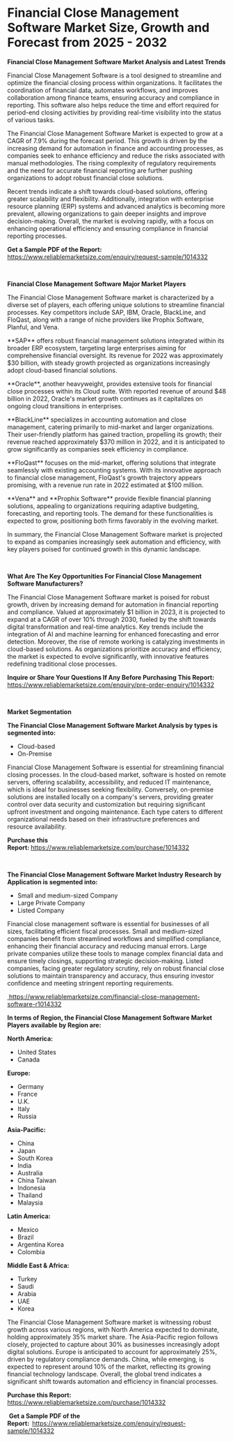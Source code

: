 <p><h1>Financial Close Management Software Market Size, Growth and Forecast from 2025 - 2032</h1></p><p><strong>Financial Close Management Software Market Analysis and Latest Trends</strong></p>
<p><p>Financial Close Management Software is a tool designed to streamline and optimize the financial closing process within organizations. It facilitates the coordination of financial data, automates workflows, and improves collaboration among finance teams, ensuring accuracy and compliance in reporting. This software also helps reduce the time and effort required for period-end closing activities by providing real-time visibility into the status of various tasks.</p><p>The Financial Close Management Software Market is expected to grow at a CAGR of 7.9% during the forecast period. This growth is driven by the increasing demand for automation in finance and accounting processes, as companies seek to enhance efficiency and reduce the risks associated with manual methodologies. The rising complexity of regulatory requirements and the need for accurate financial reporting are further pushing organizations to adopt robust financial close solutions. </p><p>Recent trends indicate a shift towards cloud-based solutions, offering greater scalability and flexibility. Additionally, integration with enterprise resource planning (ERP) systems and advanced analytics is becoming more prevalent, allowing organizations to gain deeper insights and improve decision-making. Overall, the market is evolving rapidly, with a focus on enhancing operational efficiency and ensuring compliance in financial reporting processes.</p></p>
<p><strong>Get a Sample PDF of the Report:&nbsp;</strong> <a href="https://www.reliablemarketsize.com/enquiry/request-sample/1014332?utm_campaign=3017&utm_medium=2&utm_source=Github&utm_content=ia&utm_term=17042025&utm_id=financial-close-management-software">https://www.reliablemarketsize.com/enquiry/request-sample/1014332</a></p>
<p>&nbsp;</p>
<p><strong>Financial Close Management Software Major Market Players</strong></p>
<p><p>The Financial Close Management Software market is characterized by a diverse set of players, each offering unique solutions to streamline financial processes. Key competitors include SAP, IBM, Oracle, BlackLine, and FloQast, along with a range of niche providers like Prophix Software, Planful, and Vena.</p><p>**SAP** offers robust financial management solutions integrated within its broader ERP ecosystem, targeting large enterprises aiming for comprehensive financial oversight. Its revenue for 2022 was approximately $30 billion, with steady growth projected as organizations increasingly adopt cloud-based financial solutions.</p><p>**Oracle**, another heavyweight, provides extensive tools for financial close processes within its Cloud suite. With reported revenue of around $48 billion in 2022, Oracle's market growth continues as it capitalizes on ongoing cloud transitions in enterprises.</p><p>**BlackLine** specializes in accounting automation and close management, catering primarily to mid-market and larger organizations. Their user-friendly platform has gained traction, propelling its growth; their revenue reached approximately $370 million in 2022, and it is anticipated to grow significantly as companies seek efficiency in compliance.</p><p>**FloQast** focuses on the mid-market, offering solutions that integrate seamlessly with existing accounting systems. With its innovative approach to financial close management, FloQast's growth trajectory appears promising, with a revenue run rate in 2022 estimated at $100 million.</p><p>**Vena** and **Prophix Software** provide flexible financial planning solutions, appealing to organizations requiring adaptive budgeting, forecasting, and reporting tools. The demand for these functionalities is expected to grow, positioning both firms favorably in the evolving market.</p><p>In summary, the Financial Close Management Software market is projected to expand as companies increasingly seek automation and efficiency, with key players poised for continued growth in this dynamic landscape.</p></p>
<p>&nbsp;</p>
<p><strong>What Are The Key Opportunities For Financial Close Management Software Manufacturers?</strong></p>
<p><p>The Financial Close Management Software market is poised for robust growth, driven by increasing demand for automation in financial reporting and compliance. Valued at approximately $1 billion in 2023, it is projected to expand at a CAGR of over 10% through 2030, fueled by the shift towards digital transformation and real-time analytics. Key trends include the integration of AI and machine learning for enhanced forecasting and error detection. Moreover, the rise of remote working is catalyzing investments in cloud-based solutions. As organizations prioritize accuracy and efficiency, the market is expected to evolve significantly, with innovative features redefining traditional close processes.</p></p>
<p><strong>Inquire or Share Your Questions If Any Before Purchasing This Report:</strong> <a href="https://www.reliablemarketsize.com/enquiry/pre-order-enquiry/1014332?utm_campaign=3017&utm_medium=2&utm_source=Github&utm_content=ia&utm_term=17042025&utm_id=financial-close-management-software">https://www.reliablemarketsize.com/enquiry/pre-order-enquiry/1014332</a></p>
<p>&nbsp;</p>
<p><strong>Market Segmentation</strong></p>
<p><strong>The Financial Close Management Software Market Analysis by types is segmented into:</strong></p>
<p><ul><li>Cloud-based</li><li>On-Premise</li></ul></p>
<p><p>Financial Close Management Software is essential for streamlining financial closing processes. In the cloud-based market, software is hosted on remote servers, offering scalability, accessibility, and reduced IT maintenance, which is ideal for businesses seeking flexibility. Conversely, on-premise solutions are installed locally on a company's servers, providing greater control over data security and customization but requiring significant upfront investment and ongoing maintenance. Each type caters to different organizational needs based on their infrastructure preferences and resource availability.</p></p>
<p><strong>Purchase this Report:&nbsp;</strong><a href="https://www.reliablemarketsize.com/purchase/1014332?utm_campaign=3017&utm_medium=2&utm_source=Github&utm_content=ia&utm_term=17042025&utm_id=financial-close-management-software">https://www.reliablemarketsize.com/purchase/1014332</a></p>
<p>&nbsp;</p>
<p><strong>The Financial Close Management Software Market Industry Research by Application is segmented into:</strong></p>
<p><ul><li>Small and medium-sized Company</li><li>Large Private Company</li><li>Listed Company</li></ul></p>
<p><p>Financial close management software is essential for businesses of all sizes, facilitating efficient fiscal processes. Small and medium-sized companies benefit from streamlined workflows and simplified compliance, enhancing their financial accuracy and reducing manual errors. Large private companies utilize these tools to manage complex financial data and ensure timely closings, supporting strategic decision-making. Listed companies, facing greater regulatory scrutiny, rely on robust financial close solutions to maintain transparency and accuracy, thus ensuring investor confidence and meeting stringent reporting requirements.</p></p>
<p><a href="https://www.reliablemarketsize.com/financial-close-management-software-r1014332?utm_campaign=3017&utm_medium=2&utm_source=Github&utm_content=ia&utm_term=17042025&utm_id=financial-close-management-software">&nbsp;https://www.reliablemarketsize.com/financial-close-management-software-r1014332</a></p>
<p><strong>In terms of Region, the Financial Close Management Software Market Players available by Region are:</strong></p>
<p>
    <p> <strong> North America: </strong>
        <ul>
            <li>United States</li>
            <li>Canada</li>
        </ul>
        </p> 
    <p> <strong> Europe: </strong>
        <ul>
            <li>Germany</li>
            <li>France</li>
            <li>U.K.</li>
            <li>Italy</li>
            <li>Russia</li>
        </ul>
        </p> 
    <p> <strong> Asia-Pacific: </strong>
        <ul>
            <li>China</li>
            <li>Japan</li>
            <li>South Korea</li>
            <li>India</li>
            <li>Australia</li>
            <li>China Taiwan</li>
            <li>Indonesia</li>
            <li>Thailand</li>
            <li>Malaysia</li>
        </ul>
        </p> 
    <p> <strong> Latin America: </strong>
        <ul>
            <li>Mexico</li>
            <li>Brazil</li>
            <li>Argentina Korea</li>
            <li>Colombia</li>
        </ul>
        </p> 
    <p> <strong> Middle East & Africa: </strong>
        <ul>
            <li>Turkey</li>
            <li>Saudi</li>
            <li>Arabia</li>
            <li>UAE</li>
            <li>Korea</li>
        </ul>
    </p>
    </p>
<p><p>The Financial Close Management Software market is witnessing robust growth across various regions, with North America expected to dominate, holding approximately 35% market share. The Asia-Pacific region follows closely, projected to capture about 30% as businesses increasingly adopt digital solutions. Europe is anticipated to account for approximately 25%, driven by regulatory compliance demands. China, while emerging, is expected to represent around 10% of the market, reflecting its growing financial technology landscape. Overall, the global trend indicates a significant shift towards automation and efficiency in financial processes.</p></p>
<p><strong>Purchase this Report: </strong><a href="https://www.reliablemarketsize.com/purchase/1014332?utm_campaign=3017&utm_medium=2&utm_source=Github&utm_content=ia&utm_term=17042025&utm_id=financial-close-management-software">https://www.reliablemarketsize.com/purchase/1014332</a></p>
<p>&nbsp;<strong>Get a Sample PDF of the Report:&nbsp;&nbsp;</strong><a href="https://www.reliablemarketsize.com/enquiry/request-sample/1014332?utm_campaign=3017&utm_medium=2&utm_source=Github&utm_content=ia&utm_term=17042025&utm_id=financial-close-management-software">https://www.reliablemarketsize.com/enquiry/request-sample/1014332</a></p>
<p><strong></strong></p>
<p><p></p><p></p><p></p></p>